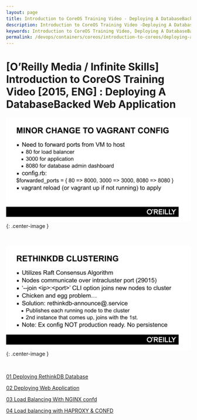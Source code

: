 ```yaml
---
layout: page
title: Introduction to CoreOS Training Video - Deploying A DatabaseBacked Web Application
description: Introduction to CoreOS Training Video -Deploying A DatabaseBacked Web Application
keywords: Introduction to CoreOS Training Video, Deploying A DatabaseBacked Web Application
permalink: /devops/containers/coreos/introduction-to-coreos/deploying-a-database-backed-web-application/deploying-a-database-backed-web-application/
---
```


# [O’Reilly Media / Infinite Skills] Introduction to CoreOS Training Video [2015, ENG] : Deploying A DatabaseBacked Web Application

![cluster](/img/devops/containers/coreos/app3.png 'cluster'){: .center-image }

<br/>

![cluster](/img/devops/containers/coreos/app4.png 'cluster'){: .center-image }

<br/>

[01 Deploying RethinkDB Database](/devops/containers/coreos/introduction-to-coreos/deploying-a-database-backed-web-application/deploying-rethinkdb-database/)

[02 Deploying Web Application](/devops/containers/coreos/introduction-to-coreos/deploying-a-database-backed-web-application/deploying-web-application/)

[03 Load Balancing With NGINX confd](/devops/containers/coreos/introduction-to-coreos/deploying-a-database-backed-web-application/load-balancing-with-nginx-confd/)

[04 Load balancing with HAPROXY & CONFD](/devops/containers/coreos/introduction-to-coreos/deploying-a-database-backed-web-application/load-balancing-with-haproxy-confd/)
